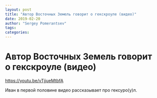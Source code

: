 ```yaml
---
layout: post
title: "Автор Восточных Земель говорит о гекскроуле (видео)"
date: 2019-02-20
author: "Sergey Pomerantsev"
tags:
categories:
---
```


# Автор Восточных Земель говорит о гекскроуле (видео)

https://youtu.be/vTjjueMtbfA

Иван в первой половине видео рассказывает про гексуро(у)л.
